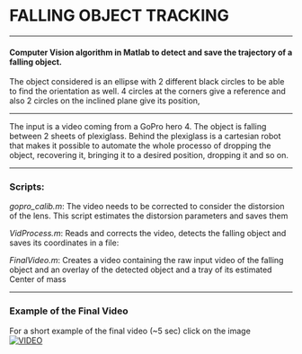 # FALLING OBJECT TRACKING 

---
#### Computer Vision algorithm in Matlab to detect and save the trajectory of a falling object.
The object considered is an ellipse with 2 different black circles to be able to find the orientation as well.
4 circles at the corners give a reference and also 2 circles on the inclined plane give its position,

---

The input is a video coming from a GoPro hero 4.
The object is falling between 2 sheets of plexiglass.
Behind the plexiglass is a cartesian robot that makes it possible to automate the whole processo of dropping the object, recovering it, bringing it to a desired position, dropping it and so on.

---
### Scripts:

*gopro_calib.m*: The video needs to be corrected to consider the distorsion of the lens. This script estimates the distorsion parameters and saves them

*VidProcess.m*: Reads and corrects the video, detects the falling object and saves its coordinates in a file:

*FinalVideo.m*: Creates a video containing the raw input video of the falling object and an overlay of the detected object and a tray of its estimated Center of mass

---
### Example of the Final Video
For a short example of the final video (~5 sec) click on the image  
[![VIDEO](https://img.youtube.com/vi/L29NLL4a18c/0.jpg)](https://www.youtube.com/watch?v=L29NLL4a18c&feature=youtu.be)

